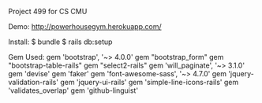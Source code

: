 Project 499 for CS CMU

Demo: http://powerhousegym.herokuapp.com/

Install:
	$ bundle
	$ rails db:setup

Gem Used:
	gem 'bootstrap', '~> 4.0.0'
	gem "bootstrap_form"
	gem "bootstrap-table-rails"
	gem "select2-rails"
	gem 'will_paginate', '~> 3.1.0'
	gem 'devise'
	gem 'faker'
	gem 'font-awesome-sass', '~> 4.7.0'
	gem 'jquery-validation-rails'
	gem 'jquery-ui-rails'
	gem 'simple-line-icons-rails'
	gem 'validates_overlap'
	gem 'github-linguist'
